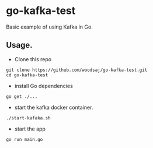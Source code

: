 # go-kafka-test

Basic example of using Kafka in Go.

## Usage.

* Clone this repo
```
git clone https://github.com/woodsaj/go-kafka-test.git
cd go-kafka-test
```

* install Go dependencies
```
go get ./...
```

* start the kafka docker container.
```
./start-kafaka.sh
```

* start the app
```
go run main.go
```
